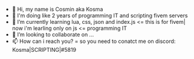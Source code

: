 - 👋 Hi, my name is Cosmin aka Kosma
- 👀 I'm doing like 2 years of programming IT and scripting fivem servers
- 🌱 I’m currently learning lua, css, json and index.js <= this is for fivem| now i'm learling only on js <= programming IT 
- 💞️ I’m looking to collaborate on ...
- 📫 How can i reach you? = so you need to conatct me on discord: Kosma|SCRIPTING|#5819

